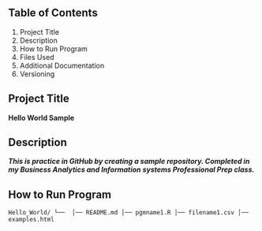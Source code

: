 ## Table of Contents 
1. Project Title 
2. Description
3. How to Run Program
4. Files Used
5. Additional Documentation
6. Versioning
## Project Title
**Hello World Sample**
## Description
***This is practice in GitHub by creating a sample repository. Completed in my Business Analytics and Information systems Professional Prep class.***
## How to Run Program
`Hello_World/
└── 
    │── README.md
    │── pgmname1.R
    │── filename1.csv
    │── examples.html`
   

